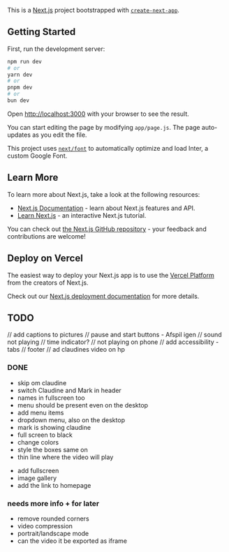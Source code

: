 This is a [Next.js](https://nextjs.org/) project bootstrapped with [`create-next-app`](https://github.com/vercel/next.js/tree/canary/packages/create-next-app).

## Getting Started

First, run the development server:

```bash
npm run dev
# or
yarn dev
# or
pnpm dev
# or
bun dev
```

Open [http://localhost:3000](http://localhost:3000) with your browser to see the result.

You can start editing the page by modifying `app/page.js`. The page auto-updates as you edit the file.

This project uses [`next/font`](https://nextjs.org/docs/basic-features/font-optimization) to automatically optimize and load Inter, a custom Google Font.

## Learn More

To learn more about Next.js, take a look at the following resources:

- [Next.js Documentation](https://nextjs.org/docs) - learn about Next.js features and API.
- [Learn Next.js](https://nextjs.org/learn) - an interactive Next.js tutorial.

You can check out [the Next.js GitHub repository](https://github.com/vercel/next.js/) - your feedback and contributions are welcome!

## Deploy on Vercel

The easiest way to deploy your Next.js app is to use the [Vercel Platform](https://vercel.com/new?utm_medium=default-template&filter=next.js&utm_source=create-next-app&utm_campaign=create-next-app-readme) from the creators of Next.js.

Check out our [Next.js deployment documentation](https://nextjs.org/docs/deployment) for more details.

## TODO

// add captions to pictures
// pause and start buttons - Afspil igen
// sound not playing
// time indicator?
// not playing on phone
// add accessibility - tabs
// footer
// ad claudines video on hp

### DONE

- skip om claudine
- switch Claudine and Mark in header
- names in fullscreen too
- menu should be present even on the desktop
- add menu items
- dropdown menu, also on the desktop
- mark is showing claudine
- full screen to black
- change colors
- style the boxes same on
- thin line where the video will play

* add fullscreen
* image gallery
* add the link to homepage

### needs more info + for later

- remove rounded corners
- video compression
- portrait/landscape mode
- can the video it be exported as iframe
